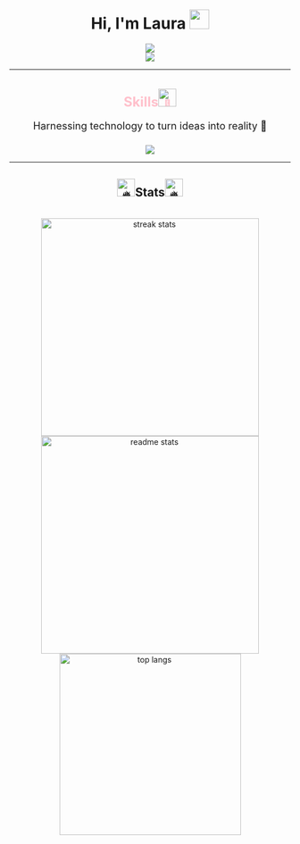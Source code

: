 <!-- Encabezado -->
<div align="center">
    <h1>Hi, I'm Laura <img src="https://media.giphy.com/media/hvRJCLFzcasrR4ia7z/giphy.gif" width="35"></h1>
    <a href="https://github.com/DenverCoder1/readme-typing-svg">
        <img src="https://readme-typing-svg.herokuapp.com?font=Time+New+Roman&color=%2336BCF7&size=25&center=true&vCenter=true&width=600&height=100&lines=Software+Engineering+Student;Cybersecurity+Enthusiast;Passionate+about+Technology;Problem+Solver;Lifelong+Learner;Driven+by+Curiosity;Building+the+Future+with+Code">
    </a>
</div>

<!-- Redes Sociales -->
<div align="center">
    <a href="[https://www.linkedin.com/in/laura-%C3%A1lvarez-b9858727a/](https://www.linkedin.com/public-profile/settings?trk=d_flagship3_profile_self_view_public_profile)" style="text-decoration: none">
        <img src="https://img.shields.io/badge/LinkedIn-black?style=for-the-badge&logo=linkedin&logoColor=pink">
    </a>
</div>

<hr/>

<!-- Habilidades -->
<div align="center">
    <h1 style="font-size: 24px; margin-bottom: 16px; color: pink;">Skills<img src="https://fonts.gstatic.com/s/e/notoemoji/latest/1f9b8_1f3fb/512.gif" alt="🦸" width="32" height="32"></h1>
    <p style="font-size: 18px; margin-bottom: 24px;">Harnessing technology to turn ideas into reality 🚀</p> 
    <div style="display: flex; justify-content: center; align-items: center; gap: 10px; flex-wrap: wrap;">
        <!-- Iconos de habilidades -->
        <img src="https://skillicons.dev/icons?i=python,html,css,js,c,cpp,aws,github,linux,arduino,vscode,java,mysql,kali,ubuntu,wordpress&perline=8"/>
    </div>
</div>


<hr/>

<!-- Stats de GitHub -->
<h2 align="center"><img src="https://fonts.gstatic.com/s/e/notoemoji/latest/1f525/512.gif" alt="🔥" width="32" height="32">Stats<img src="https://fonts.gstatic.com/s/e/notoemoji/latest/1f525/512.gif" alt="🔥" width="32" height="32"></h2>
<br>
<div align="center">
  <img width=390 src="https://github-readme-streak-stats-salesp07.vercel.app/?user=orolau&count_private=true&theme=react&border_radius=10" alt="streak stats"/>
  <img width=390 src="https://github-readme-stats.vercel.app/api?username=orolau&count_private=true&show_icons=true&theme=react&rank_icon=github&border_radius=10" alt="readme stats" />
  <br/>
  <img width=325 align="center" src="https://github-readme-stats.vercel.app/api/top-langs/?username=orolau&hide=HTML&langs_count=8&layout=compact&theme=react&border_radius=10&size_weight=0.5&count_weight=0.5" alt="top langs" />
</div>
</br>
